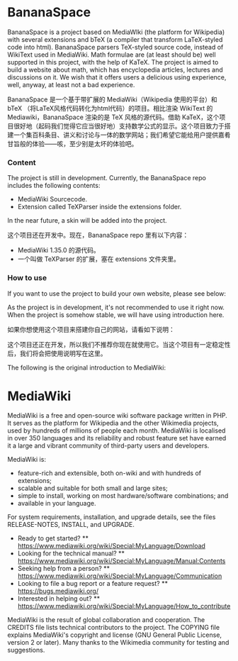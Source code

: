 # BananaSpace

BananaSpace is a project based on MediaWIki (the platform for Wikipedia) with several extensions and bTeX (a compiler that transform LaTeX-styled code into html). BananaSpace parsers TeX-styled source code, instead of WikiText used in MediaWiki. Math formulae are (at least should be) well supported in this project, with the help of KaTeX. The project is aimed to build a website about math, which has encyclopedia articles, lectures and discussions on it. We wish that it offers users a delicious using experience, well, anyway, at least not a bad experience.

BananaSpace 是一个基于带扩展的 MediaWiki（Wikipedia 使用的平台）和 bTeX （将LaTeX风格代码转化为html代码）的项目。相比渲染 WikiText 的 Mediawiki，BananaSpace 渲染的是 TeX 风格的源代码。借助 KaTeX，这个项目很好地（起码我们觉得它应当很好地）支持数学公式的显示。这个项目致力于搭建一个集百科条目、讲义和讨论与一体的数学网站；我们希望它能给用户提供嘉肴甘旨般的体验——咳，至少别是太坏的体验吧。

### Content

The project is still in development. Currently, the BananaSpace repo includes the following contents:

* MediaWiki Sourcecode.
* Extension called TeXParser inside the extensions folder.

In the near future, a skin will be added into the project.

这个项目还在开发中。现在，BananaSpace repo 里有以下内容：

* MediaWiki 1.35.0 的源代码。
* 一个叫做 TeXParser 的扩展，塞在 extensions 文件夹里。

### How to use

If you want to use the project to build your own website, please see below:

As the project is in development, it's not recommended to use it right now. When the project is somehow stable, we will have using introduction here.

如果你想使用这个项目来搭建你自己的网站，请看如下说明：

这个项目还正在开发，所以我们不推荐你现在就使用它。当这个项目有一定稳定性后，我们将会把使用说明写在这里。

The following is the original introduction to MediaWiki:

# MediaWiki

MediaWiki is a free and open-source wiki software package written in PHP. It
serves as the platform for Wikipedia and the other Wikimedia projects, used
by hundreds of millions of people each month. MediaWiki is localised in over
350 languages and its reliability and robust feature set have earned it a large
and vibrant community of third-party users and developers.

MediaWiki is:

* feature-rich and extensible, both on-wiki and with hundreds of extensions;
* scalable and suitable for both small and large sites;
* simple to install, working on most hardware/software combinations; and
* available in your language.

For system requirements, installation, and upgrade details, see the files
RELEASE-NOTES, INSTALL, and UPGRADE.

* Ready to get started?
** https://www.mediawiki.org/wiki/Special:MyLanguage/Download
* Looking for the technical manual?
** https://www.mediawiki.org/wiki/Special:MyLanguage/Manual:Contents
* Seeking help from a person?
** https://www.mediawiki.org/wiki/Special:MyLanguage/Communication
* Looking to file a bug report or a feature request?
** https://bugs.mediawiki.org/
* Interested in helping out?
** https://www.mediawiki.org/wiki/Special:MyLanguage/How_to_contribute

MediaWiki is the result of global collaboration and cooperation. The CREDITS
file lists technical contributors to the project. The COPYING file explains
MediaWiki's copyright and license (GNU General Public License, version 2 or
later). Many thanks to the Wikimedia community for testing and suggestions.
